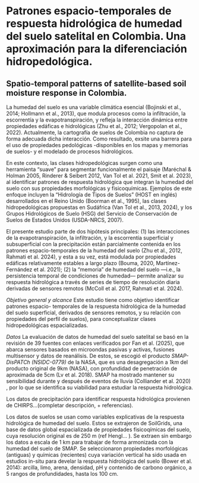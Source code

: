 # Patrones espacio-temporales de respuesta hidrológica de humedad del suelo satelital en Colombia. Una aproximación para la diferenciación hidropedológica.
## Spatio-temporal patterns of satellite-based soil moisture response in Colombia. 

La humedad del suelo es una variable climática esencial  (Bojinski et al., 2014; Hollmann et al., 2013), que modula procesos como la infiltración, la escorrentía y la evapotranspiración, y refleja la interacción dinámica entre propiedades edáficas e hidrológicas (Zhu et al., 2012; Vergopolan et al., 2022). Actualmente, la cartografía de suelos de Colombia no captura de forma adecuada dicha interacción. Como resultado, exsite una barrera para el uso de propiedades pedológicas -disponibles en los mapas y memorias de suelos- y el modelado de procesos hidrológicos.

En este contexto, las clases hidropedológicas surgen como una herramienta “suave” para segmentar funcionalmente el paisaje (Maréchal & Holman 2005, Rinderer & Seibert 2012, Van Tol et al. 2021, Smit et al. 2023), al identificar patrones de respuesta hidrológica que integran la humedad del suelo con sus propiedades morfológicas y fisicoquímicas. Ejemplos de este enfoque incluyen la “Hidrología de Tipos de Suelos” (HOST en inglés) desarrollados en el Reino Unido (Boorman et al., 1995), las clases hidropedológicas propuestas en Sudáfrica (Van Tol et al., 2013, 2024), y los Grupos Hidrológicos de Suelo (HSG) del Servicio de Conservación de Suelos de Estados Unidos (USDA-NRCS, 2007).

El presente estudio parte de dos hipótesis principales: (1) las interacciones de la evapotranspiración, la infiltración, y la escorrentía superficial y subsuperficial con la precipitación están parcialmente contenida en los patrones espacio-temporales de la humedad del suelo (Zhu et al., 2012, Rahmati et al. 2024), y esta a su vez, está modulada por propiedades edáficas relativamente estables a largo plazo (Bouma, 2020, Martínez- Fernández et al. 2021); (2) la “memoria” de humedad del suelo —i.e., la persistencia temporal de condiciones de humedad— permite analizar su respuesta hidrológica a través de series de tiempo de resolución diaria derivadas de sensores remotos (McColl et al. 2017, Rahmati et al. 2024).

*Objetivo general y alcance*
Este estudio tiene como objetivo identificar patrones espacio- temporales de la respuesta hidrológica de la humedad del suelo superficial, derivados de sensores remotos, y su relación con propiedades del perfil de suelos), para conceptualizar clases hidropedológicas espacializadas. 

*Datos*
La evaluación de datos de humedad del suelo satelital se basó en la revisión de 39 fuentes con enlaces verificados por Fan et al. (2025), que abarca sensores basados en microondas pasivas y activas, fusiones multisensor y datos de reanálisis. De estos, se escogió el producto *SMAP-DisPATCh (NSIDC-0779)* de la NASA, que es una desagregación a *1km* del producto original de 9km (NASA), con profundidad de penetración de aproximada de 5cm (Lv et al. 2018). SMAP ha mostrado mantener su sensibilidad durante y después de eventos de lluvia (Colliander et al. 2020) , por lo que se identifica su viabilidad para estudiar la respuesta hidrológica.

Los datos de precipitación para identificar respuesta hidrológica provienen de CHIRPS...(completar descripción, + referencias).

Los datos de suelos se usan como variables explicativas de la respuesta hidrológica de humedad del suelo. Estos se extrajeron de SoilGrids, una base de datos global espacializada de propiedades fisicoqímicas del suelo, cuya resolución original es de 250 m (ref Hengl... ). Se extraen sin embargo los datos a escala de 1 km para trabajar de forma armonizada con la humedad del suelo de SMAP. Se seleccionaron propiedades morfológicas (antiguas) y químicas (recientes) cuya variación vertical ha sido usada en estudios in-situ para develar la respuesta hidrológica del suelo (Bower et al. 2014): arcilla, limo, arena, densidad, pH y contenido de carbono orgánico, a 5 rangos de profundidades, hasta los 100 cm.







